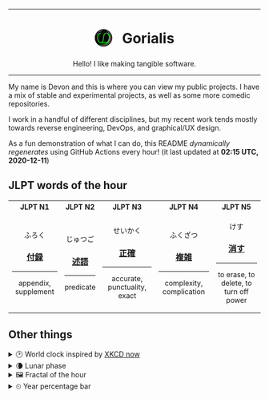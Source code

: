 ***

<h1 align="center">
<sub>
    <img src="readme/resources/avatar.png" height="36">
</sub>
&nbsp;
Gorialis
</h1>
<p align="center">
Hello! I like making tangible software.
</p>

***

My name is Devon and this is where you can view my public projects. I have a mix of stable and experimental projects, as well as some more comedic repositories.

I work in a handful of different disciplines, but my recent work tends mostly towards reverse engineering, DevOps, and graphical/UX design.

As a fun demonstration of what I can do, this README *dynamically regenerates* using GitHub Actions every hour! (it last updated at **02:15 UTC, 2020-12-11**)

<h2>JLPT words of the hour</h2>
<table>
    <tr>
        <th>JLPT N1</th>
        <th>JLPT N2</th>
        <th>JLPT N3</th>
        <th>JLPT N4</th>
        <th>JLPT N5</th>
    </tr>
    <tr>
        <td>
            <p align="center">ふろく</p>
            <h3 align="center"><b><a href="https://jisho.org/search/%E4%BB%98%E9%8C%B2">付録</a></b></h3>
            <hr>
            <p align="center">appendix,<wbr> supplement</p>
        </td>
        <td>
            <p align="center">じゅつご</p>
            <h3 align="center"><b><a href="https://jisho.org/search/%E8%BF%B0%E8%AA%9E">述語</a></b></h3>
            <hr>
            <p align="center">predicate</p>
        </td>
        <td>
            <p align="center">せいかく</p>
            <h3 align="center"><b><a href="https://jisho.org/search/%E6%AD%A3%E7%A2%BA">正確</a></b></h3>
            <hr>
            <p align="center">accurate,<wbr> punctuality,<wbr> exact</p>
        </td>
        <td>
            <p align="center">ふくざつ</p>
            <h3 align="center"><b><a href="https://jisho.org/search/%E8%A4%87%E9%9B%91">複雑</a></b></h3>
            <hr>
            <p align="center">complexity,<wbr> complication</p>
        </td>
        <td>
            <p align="center">けす</p>
            <h3 align="center"><b><a href="https://jisho.org/search/%E6%B6%88%E3%81%99">消す</a></b></h3>
            <hr>
            <p align="center">to erase,<wbr> to delete,<wbr> to turn off power</p>
        </td>
    </tr>
</table>

<h2>Other things</h2>
<details>
<summary>🕑  World clock inspired by <a href="https://xkcd.com/now">XKCD now</a></summary>

> <img src="generated/now.png" width="512">

</details>
<details>
<summary>🌘 Lunar phase</summary>

The moon is approximately 89.90% through its phase (Waning Crescent).

</details>
<details>
<summary>&#x1f5bc; Fractal of the hour</summary>

> <img src="generated/fractal.png" width="512">

</details>
<details>
<summary>&#x23f2; Year percentage bar</summary>
<pre><code>2020 [██████████████████▁▁] 94.29%</code></pre>
</details>
